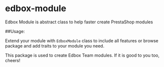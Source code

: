 # edbox-module
Edbox Module is abstract class to help faster create PrestaShop modules

##Usage:

Extend your module with `EdboxModule` class to include all features or browse package and add traits to your module you need.

This package is used to create Edbox Team modules. If it is good to you too, cheers!
